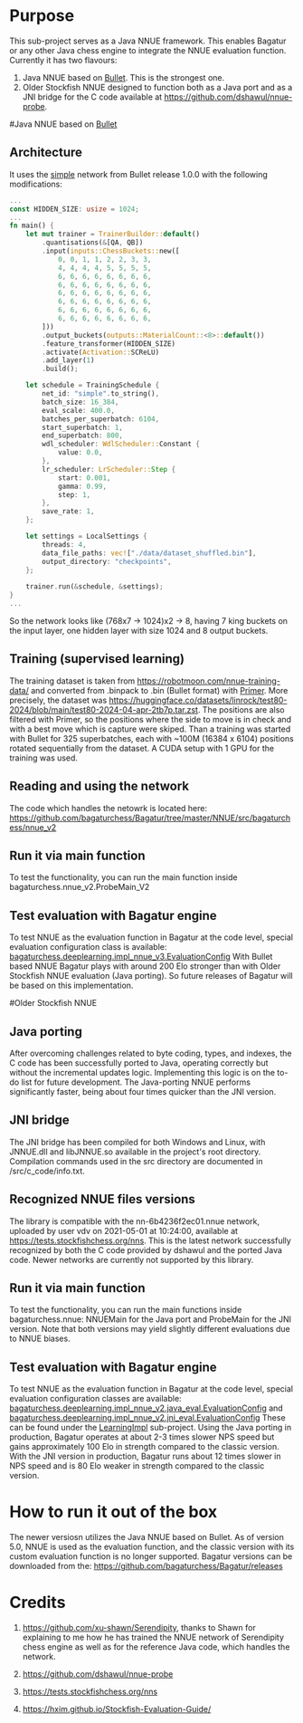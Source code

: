 # Purpose

This sub-project serves as a Java NNUE framework. This enables Bagatur or any other Java chess engine to integrate the NNUE evaluation function.
Currently it has two flavours:
1. Java NNUE based on <a href="https://github.com/jw1912/bullet">Bullet</a>. This is the strongest one.
2. Older Stockfish NNUE designed to function both as a Java port and as a JNI bridge for the C code available at https://github.com/dshawul/nnue-probe.

#Java NNUE based on <a href="https://github.com/jw1912/bullet">Bullet</a>

## Architecture
It uses the <a href="https://github.com/jw1912/bullet/blob/main/examples/simple.rs">simple</a> network from Bullet release 1.0.0 with the following modifications:
```Rust
...
const HIDDEN_SIZE: usize = 1024;
...
fn main() {
    let mut trainer = TrainerBuilder::default()
        .quantisations(&[QA, QB])
        .input(inputs::ChessBuckets::new([
            0, 0, 1, 1, 2, 2, 3, 3,
            4, 4, 4, 4, 5, 5, 5, 5,
            6, 6, 6, 6, 6, 6, 6, 6,
            6, 6, 6, 6, 6, 6, 6, 6,
            6, 6, 6, 6, 6, 6, 6, 6,
            6, 6, 6, 6, 6, 6, 6, 6,
            6, 6, 6, 6, 6, 6, 6, 6,
            6, 6, 6, 6, 6, 6, 6, 6,
        ]))
        .output_buckets(outputs::MaterialCount::<8>::default())
        .feature_transformer(HIDDEN_SIZE)
        .activate(Activation::SCReLU)
        .add_layer(1)
        .build();

    let schedule = TrainingSchedule {
        net_id: "simple".to_string(),
        batch_size: 16_384,
        eval_scale: 400.0,
        batches_per_superbatch: 6104,
        start_superbatch: 1,
        end_superbatch: 800,
        wdl_scheduler: WdlScheduler::Constant {
            value: 0.0,
        },
        lr_scheduler: LrScheduler::Step {
            start: 0.001,
            gamma: 0.99,
            step: 1,
        },
        save_rate: 1,
    };

    let settings = LocalSettings {
        threads: 4,
        data_file_paths: vec!["./data/dataset_shuffled.bin"],
        output_directory: "checkpoints",
    };
	
    trainer.run(&schedule, &settings);
}
...
```
So the network looks like (768x7 -> 1024)x2 -> 8, having 7 king buckets on the input layer, one hidden layer with size 1024 and 8 output buckets.

## Training (supervised learning)
The training dataset is taken from https://robotmoon.com/nnue-training-data/ and converted from .binpack to .bin (Bullet format) with <a href="https://github.com/PGG106/Primer">Primer</a>.
More precisely, the dataset was https://huggingface.co/datasets/linrock/test80-2024/blob/main/test80-2024-04-apr-2tb7p.tar.zst.
The positions are also filtered with Primer, so the positions where the side to move is in check and with a best move which is capture were skiped.
Than a training was started with Bullet for 325 superbatches, each with ~100M (16384 x 6104) positions rotated sequentially from the dataset.
A CUDA setup with 1 GPU for the training was used.

## Reading and using the network
The code which handles the netowrk is located here: https://github.com/bagaturchess/Bagatur/tree/master/NNUE/src/bagaturchess/nnue_v2

## Run it via main function
To test the functionality, you can run the main function inside bagaturchess.nnue_v2.ProbeMain_V2

## Test evaluation with Bagatur engine

To test NNUE as the evaluation function in Bagatur at the code level, special evaluation configuration class is available:
<a href="https://github.com/bagaturchess/Bagatur/tree/master/LearningImpl/src/bagaturchess/deeplearning/impl_nnue_v3">bagaturchess.deeplearning.impl_nnue_v3.EvaluationConfig</a>
With Bullet based NNUE Bagatur plays with around 200 Elo stronger than with Older Stockfish NNUE evaluation (Java porting).
So future releases of Bagatur will be based on this implementation.

#Older Stockfish NNUE

## Java porting

After overcoming challenges related to byte coding, types, and indexes, the C code has been successfully ported to Java, operating correctly but without the incremental updates logic.
Implementing this logic is on the to-do list for future development. The Java-porting NNUE performs significantly faster, being about four times quicker than the JNI version.

## JNI bridge

The JNI bridge has been compiled for both Windows and Linux, with JNNUE.dll and libJNNUE.so available in the project's root directory. Compilation commands used in the src directory are documented in /src/c_code/info.txt.

## Recognized NNUE files versions

The library is compatible with the nn-6b4236f2ec01.nnue network, uploaded by user vdv on 2021-05-01 at 10:24:00, available at https://tests.stockfishchess.org/nns. This is the latest network successfully recognized by both the C code provided by dshawul and the ported Java code. Newer networks are currently not supported by this library.

## Run it via main function

To test the functionality, you can run the main functions inside bagaturchess.nnue: NNUEMain for the Java port and ProbeMain for the JNI version. Note that both versions may yield slightly different evaluations due to NNUE biases.

## Test evaluation with Bagatur engine

To test NNUE as the evaluation function in Bagatur at the code level, special evaluation configuration classes are available:
<a href="https://github.com/bagaturchess/Bagatur/blob/master/LearningImpl/src/bagaturchess/deeplearning/impl_nnue_v2/java_eval/EvaluationConfig.java/">bagaturchess.deeplearning.impl_nnue_v2.java_eval.EvaluationConfig</a>
and
<a href="https://github.com/bagaturchess/Bagatur/blob/master/LearningImpl/src/bagaturchess/deeplearning/impl_nnue_v2/jni_eval/EvaluationConfig.java/">bagaturchess.deeplearning.impl_nnue_v2.jni_eval.EvaluationConfig</a>
These can be found under the <a href="https://github.com/bagaturchess/Bagatur/tree/master/LearningImpl">LearningImpl</a> sub-project.
Using the Java porting in production, Bagatur operates at about 2-3 times slower NPS speed but gains approximately 100 Elo in strength compared to the classic version. With the JNI version in production, Bagatur runs about 12 times slower in NPS speed and is 80 Elo weaker in strength compared to the classic version.

# How to run it out of the box

The newer versiosn utilizes the Java NNUE based on Bullet.
As of version 5.0, NNUE is used as the evaluation function, and the classic version with its custom evaluation function is no longer supported.
Bagatur versions can be downloaded from the: https://github.com/bagaturchess/Bagatur/releases

# Credits

1. https://github.com/xu-shawn/Serendipity, thanks to Shawn for explaining to me how he has trained the NNUE network of Serendipity chess engine as well as for the reference Java code, which handles the network.

2. https://github.com/dshawul/nnue-probe

3. https://tests.stockfishchess.org/nns

4. https://hxim.github.io/Stockfish-Evaluation-Guide/





